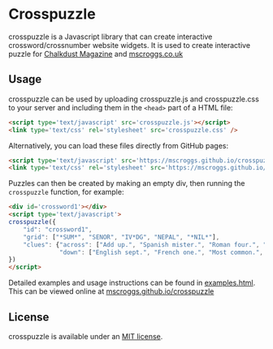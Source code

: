 # Crosspuzzle

crosspuzzle is a Javascript library that can create interactive crossword/crossnumber website widgets.
It is used to create interactive puzzle for [Chalkdust Magazine](https://chalkdustmagazine.com/regulars/crossnumber/prize-crossnumber-issue-21/) and [mscroggs.co.uk](https://mscroggs.co.uk/blog/116)

## Usage

crosspuzzle can be used by uploading crosspuzzle.js and crosspuzzle.css to your server and including them in the `<head>` part of a HTML file:

```html
<script type='text/javascript' src='crosspuzzle.js'></script> 
<link type='text/css' rel='stylesheet' src='crosspuzzle.css' />
```

Alternatively, you can load these files directly from GitHub pages:

```html
<script type='text/javascript' src='https://mscroggs.github.io/crosspuzzle/crosspuzzle.js'></script> 
<link type='text/css' rel='stylesheet' src='https://mscroggs.github.io/crosspuzzle/crosspuzzle.css' />
```


Puzzles can then be created by making an empty div, then running the `crosspuzzle` function,
for example:

```html
<div id='crossword1'></div>
<script type='text/javascript'>
crosspuzzle({
    "id": "crossword1",
    "grid": ["*SUM*", "SENOR", "IV*DG", "NEPAL", "*NIL*"],
    "clues": {"across": ["Add up.", "Spanish mister.", "Roman four.", "Non-continuous finite element.", "Country with non-rectangular flag.", "Footballer's zero."],
              "down": ["English sept.", "French one.", "Most common.", "opp &div; hyp.", "Rugeley Trent Valley.", "Greek p."]}
})
</script>
```

Detailed examples and usage instructions can be found in [examples.html](examples.html). This can be
viewed online at [mscroggs.github.io/crosspuzzle](https://mscroggs.github.io/crosspuzzle)

## License

crosspuzzle is available under an [MIT license](LICENSE.md).
